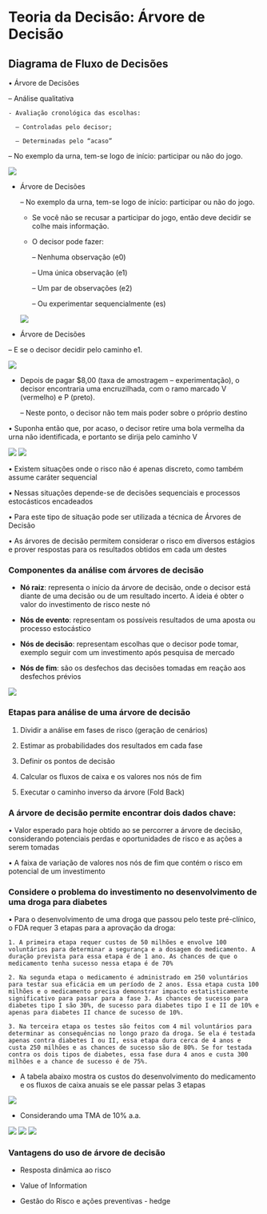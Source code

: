 # Teoria da Decisão: Árvore de Decisão

## Diagrama de Fluxo de Decisões

• Árvore de Decisões

  – Análise qualitativa

    - Avaliação cronológica das escolhas:

      – Controladas pelo decisor;

      – Determinadas pelo “acaso”
  
  – No exemplo da urna, tem-se logo de início: participar ou não do jogo.
  
  <img src=".assets/arv1.jpg">
  
  
- Árvore de Decisões

  – No exemplo da urna, tem-se logo de início: participar ou não do jogo.
  
    - Se você não se recusar a participar do jogo, então deve decidir se colhe mais informação.
    
    - O decisor pode fazer:
    
      – Nenhuma observação (e0)
      
      – Uma única observação (e1)
      
      – Um par de observações (e2)
      
      – Ou experimentar sequencialmente (es)
      
  <img src=".assets/arv2.jpg">
      
      
 - Árvore de Decisões

  – E se o decisor decidir pelo caminho e1.
  
   <img src=".assets/arv3.jpg"> 

- Depois de pagar $8,00 (taxa de amostragem – experimentação), o decisor encontraria uma encruzilhada, com o ramo marcado V (vermelho) e P (preto).

  – Neste ponto, o decisor não tem mais poder sobre o próprio destino
  
• Suponha então que, por acaso, o decisor retire uma bola vermelha da urna não identificada, e portanto se dirija pelo caminho V
  
      
 <img src=".assets/arv4.jpg"> 

 <img src=".assets/arv5.jpg"> 


• Existem situações onde o risco não é apenas discreto, como também assume caráter sequencial

• Nessas situações depende-se de decisões sequenciais e processos estocásticos encadeados

• Para este tipo de situação pode ser utilizada a técnica de Árvores de Decisão

• As árvores de decisão permitem considerar o risco em diversos estágios e prover respostas para os resultados obtidos em cada um destes


### Componentes da análise com árvores de decisão

- **Nó raiz**: representa o início da árvore de decisão, onde o decisor está diante de uma decisão ou de um resultado incerto. A ideia é obter o valor do investimento de risco neste nó

- **Nós de evento**: representam os possíveis resultados de uma aposta ou processo estocástico

- **Nós de decisão**: representam escolhas que o decisor pode tomar, exemplo seguir com um investimento após pesquisa de mercado

- **Nós de fim**: são os desfechos das decisões tomadas em reação aos desfechos prévios

<img src=".assets/arv6.jpg"> 

### Etapas para análise de uma árvore de decisão

1. Dividir a análise em fases de risco (geração de cenários)

2. Estimar as probabilidades dos resultados em cada fase

3. Definir os pontos de decisão

4. Calcular os fluxos de caixa e os valores nos nós de fim

5. Executar o caminho inverso da árvore (Fold Back)

### A árvore de decisão permite encontrar dois dados chave:

• Valor esperado para hoje obtido ao se percorrer a árvore de decisão, considerando potenciais perdas e oportunidades de risco e as ações a serem tomadas

• A faixa de variação de valores nos nós de fim que contém o risco em potencial de um investimento


### Considere o problema do investimento no desenvolvimento de uma droga para diabetes

  • Para o desenvolvimento de uma droga que passou pelo teste pré-clínico, o FDA requer 3 etapas para a aprovação da droga:

    1. A primeira etapa requer custos de 50 milhões e envolve 100 voluntários para determinar a segurança e a dosagem do medicamento. A duração prevista para essa etapa é de 1 ano. As chances de que o medicamento tenha sucesso nessa etapa é de 70%

    2. Na segunda etapa o medicamento é administrado em 250 voluntários para testar sua eficácia em um período de 2 anos. Essa etapa custa 100 milhões e o medicamento precisa demonstrar impacto estatisticamente significativo para passar para a fase 3. As chances de sucesso para diabetes tipo I são 30%, de sucesso para diabetes tipo I e II de 10% e apenas para diabetes II chance de sucesso de 10%.
    
    3. Na terceira etapa os testes são feitos com 4 mil voluntários para determinar as consequências no longo prazo da droga. Se ela é testada apenas contra diabetes I ou II, essa etapa dura cerca de 4 anos e custa 250 milhões e as chances de sucesso são de 80%. Se for testada contra os dois tipos de diabetes, essa fase dura 4 anos e custa 300 milhões e a chance de sucesso é de 75%.



- A tabela abaixo mostra os custos do desenvolvimento do medicamento e os fluxos de caixa anuais se ele passar pelas 3 etapas

<img src=".assets/tabeladiabetes.JPG">

- Considerando uma TMA de 10% a.a.

<img src=".assets/arvdia.JPG">

<img src=".assets/arvdia2.JPG">

<img src=".assets/arvdia3.JPG">


### Vantagens do uso de árvore de decisão

- Resposta dinâmica ao risco

- Value of Information

- Gestão do Risco e ações preventivas - hedge
